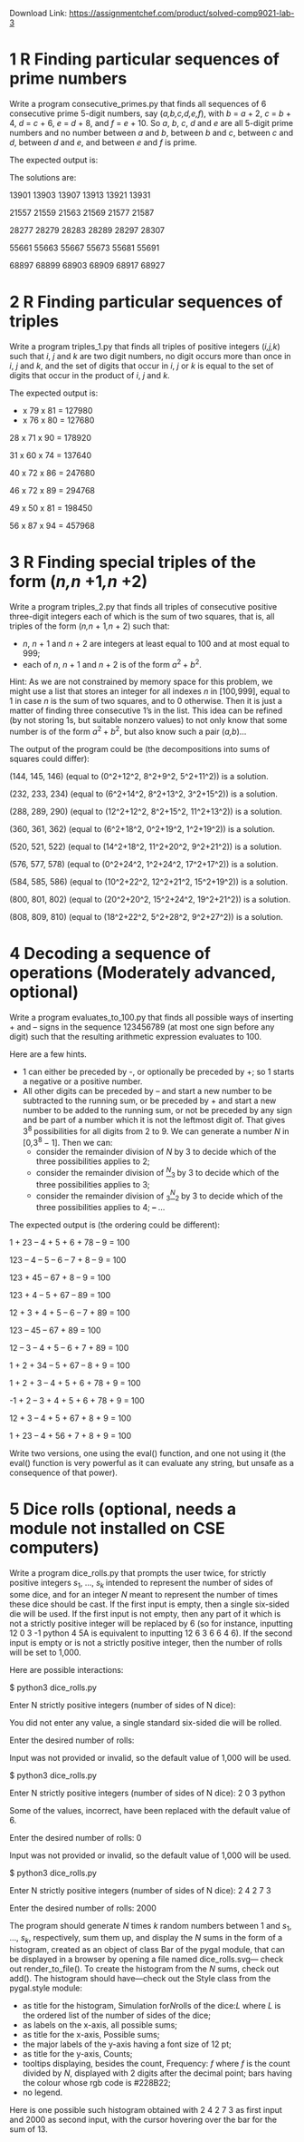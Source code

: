 Download Link: https://assignmentchef.com/product/solved-comp9021-lab-3
<br>
<h1>1           R Finding particular sequences of prime numbers</h1>

Write a program consecutive_primes.py that finds all sequences of 6 consecutive prime 5-digit numbers, say (<em>a,b,c,d,e,f</em>), with <em>b </em>= <em>a </em>+ 2, <em>c </em>= <em>b </em>+ 4, <em>d </em>= <em>c </em>+ 6, <em>e </em>= <em>d </em>+ 8, and <em>f </em>= <em>e </em>+ 10. So <em>a</em>, <em>b</em>, <em>c</em>, <em>d </em>and <em>e </em>are all 5-digit prime numbers and no number between <em>a </em>and <em>b</em>, between <em>b </em>and <em>c</em>, between <em>c </em>and <em>d</em>, between <em>d </em>and <em>e</em>, and between <em>e </em>and <em>f </em>is prime.

The expected output is:

The solutions are:

13901        13903        13907        13913        13921        13931

21557        21559        21563        21569        21577        21587

28277        28279        28283        28289        28297        28307

55661        55663        55667        55673        55681        55691

68897        68899        68903        68909        68917        68927

<h1>2           R Finding particular sequences of triples</h1>

Write a program triples_1.py that finds all triples of positive integers (<em>i,j,k</em>) such that <em>i</em>, <em>j </em>and <em>k </em>are two digit numbers, no digit occurs more than once in <em>i</em>, <em>j </em>and <em>k</em>, and the set of digits that occur in <em>i</em>, <em>j </em>or <em>k </em>is equal to the set of digits that occur in the product of <em>i</em>, <em>j </em>and <em>k</em>.

The expected output is:

<ul>

 <li>x 79 x 81 = 127980</li>

 <li>x 76 x 80 = 127680</li>

</ul>

28 x 71 x 90 = 178920

31 x 60 x 74 = 137640

40 x 72 x 86 = 247680

46 x 72 x 89 = 294768

49 x 50 x 81 = 198450

56 x 87 x 94 = 457968

<h1>3           R Finding special triples of the form (<em>n,n </em>+1<em>,n </em>+2)</h1>

Write a program triples_2.py that finds all triples of consecutive positive three-digit integers each of which is the sum of two squares, that is, all triples of the form (<em>n,n </em>+ 1<em>,n </em>+ 2) such that:

<ul>

 <li><em>n</em>, <em>n </em>+ 1 and <em>n </em>+ 2 are integers at least equal to 100 and at most equal to 999;</li>

 <li>each of <em>n</em>, <em>n </em>+ 1 and <em>n </em>+ 2 is of the form <em>a</em><sup>2 </sup>+ <em>b</em><sup>2</sup>.</li>

</ul>

Hint: As we are not constrained by memory space for this problem, we might use a list that stores an integer for all indexes <em>n </em>in [100<em>,</em>999], equal to 1 in case <em>n </em>is the sum of two squares, and to 0 otherwise. Then it is just a matter of finding three consecutive 1’s in the list. This idea can be refined (by not storing 1s, but suitable nonzero values) to not only know that some number is of the form <em>a</em><sup>2 </sup>+ <em>b</em><sup>2</sup>, but also know such a pair (<em>a,b</em>)…

The output of the program could be (the decompositions into sums of squares could differ):

(144, 145, 146) (equal to (0^2+12^2, 8^2+9^2, 5^2+11^2)) is a solution.

(232, 233, 234) (equal to (6^2+14^2, 8^2+13^2, 3^2+15^2)) is a solution.

(288, 289, 290) (equal to (12^2+12^2, 8^2+15^2, 11^2+13^2)) is a solution.

(360, 361, 362) (equal to (6^2+18^2, 0^2+19^2, 1^2+19^2)) is a solution.

(520, 521, 522) (equal to (14^2+18^2, 11^2+20^2, 9^2+21^2)) is a solution.

(576, 577, 578) (equal to (0^2+24^2, 1^2+24^2, 17^2+17^2)) is a solution.

(584, 585, 586) (equal to (10^2+22^2, 12^2+21^2, 15^2+19^2)) is a solution.

(800, 801, 802) (equal to (20^2+20^2, 15^2+24^2, 19^2+21^2)) is a solution.

(808, 809, 810) (equal to (18^2+22^2, 5^2+28^2, 9^2+27^2)) is a solution.

<h1>4                    Decoding a sequence of operations (Moderately advanced, optional)</h1>

Write a program evaluates_to_100.py that finds all possible ways of inserting + and – signs in the sequence 123456789 (at most one sign before any digit) such that the resulting arithmetic expression evaluates to 100.

Here are a few hints.

<ul>

 <li>1 can either be preceded by -, or optionally be preceded by +; so 1 starts a negative or a positive number.</li>

 <li>All other digits can be preceded by – and start a new number to be subtracted to the running sum, or be preceded by + and start a new number to be added to the running sum, or not be preceded by any sign and be part of a number which it is not the leftmost digit of. That gives 3<sup>8 </sup>possibilities for all digits from 2 to 9. We can generate a number <em>N </em>in [0<em>,</em>3<sup>8 </sup><em>− </em>1]. Then we can:

  <ul>

   <li>consider the remainder division of <em>N </em>by 3 to decide which of the three possibilities applies to 2;</li>

   <li>consider the remainder division of <em><u><sup>N</sup></u></em><sub>3 </sub>by 3 to decide which of the three possibilities applies to 3;</li>

   <li>consider the remainder division of <sub>3</sub><em><u><sup>N</sup></u></em><sub>2 </sub>by 3 to decide which of the three possibilities applies to 4; <strong>– </strong>…</li>

  </ul></li>

</ul>

The expected output is (the ordering could be different):

1 + 23 – 4 + 5 + 6 + 78 – 9 = 100

123 – 4 – 5 – 6 – 7 + 8 – 9 = 100

123 + 45 – 67 + 8 – 9 = 100

123 + 4 – 5 + 67 – 89 = 100

12 + 3 + 4 + 5 – 6 – 7 + 89 = 100

123 – 45 – 67 + 89 = 100

12 – 3 – 4 + 5 – 6 + 7 + 89 = 100

1 + 2 + 34 – 5 + 67 – 8 + 9 = 100

1 + 2 + 3 – 4 + 5 + 6 + 78 + 9 = 100

-1 + 2 – 3 + 4 + 5 + 6 + 78 + 9 = 100

12 + 3 – 4 + 5 + 67 + 8 + 9 = 100

1 + 23 – 4 + 56 + 7 + 8 + 9 = 100

Write two versions, one using the eval() function, and one not using it (the eval() function is very powerful as it can evaluate any string, but unsafe as a consequence of that power).

<h1>5                    Dice rolls (optional, needs a module not installed on CSE computers)</h1>

Write a program dice_rolls.py that prompts the user twice, for strictly positive integers <em>s</em><sub>1</sub>, …, <em>s<sub>k </sub></em>intended to represent the number of sides of some dice, and for an integer <em>N </em>meant to represent the number of times these dice should be cast. If the first input is empty, then a single six-sided die will be used. If the first input is not empty, then any part of it which is not a strictly positive integer will be replaced by 6 (so for instance, inputting 12 0 3 -1 python 4 5A is equivalent to inputting 12 6 3 6 6 4 6). If the second input is empty or is not a strictly positive integer, then the number of rolls will be set to 1,000.

Here are possible interactions:

$ python3 dice_rolls.py

Enter N strictly positive integers (number of sides of N dice):

You did not enter any value, a single standard six-sided die will be rolled.

Enter the desired number of rolls:

Input was not provided or invalid, so the default value of 1,000 will be used.

$ python3 dice_rolls.py

Enter N strictly positive integers (number of sides of N dice): 2 0 3 python

Some of the values, incorrect, have been replaced with the default value of 6.

Enter the desired number of rolls: 0

Input was not provided or invalid, so the default value of 1,000 will be used.

$ python3 dice_rolls.py

Enter N strictly positive integers (number of sides of N dice): 2 4 2 7 3

Enter the desired number of rolls: 2000

The program should generate <em>N </em>times <em>k </em>random numbers between 1 and <em>s</em><sub>1</sub>, …, <em>s<sub>k</sub></em>, respectively, sum them up, and display the <em>N </em>sums in the form of a histogram, created as an object of class Bar of the pygal module, that can be displayed in a browser by opening a file named dice_rolls.svg— check out render_to_file(). To create the histogram from the <em>N </em>sums, check out add(). The histogram should have—check out the Style class from the pygal.style module:

<ul>

 <li>as title for the histogram, Simulation for<em>N</em>rolls of the dice:<em>L </em>where <em>L </em>is the ordered list of the number of sides of the dice;</li>

 <li>as labels on the x-axis, all possible sums;</li>

 <li>as title for the x-axis, Possible sums;</li>

 <li>the major labels of the y-axis having a font size of 12 pt;</li>

 <li>as title for the y-axis, Counts;</li>

 <li>tooltips displaying, besides the count, Frequency: <em>f </em>where <em>f </em>is the count divided by <em>N</em>, displayed with 2 digits after the decimal point; bars having the colour whose rgb code is #228B22;</li>

 <li>no legend.</li>

</ul>

Here is one possible such histogram obtained with 2 4 2 7 3 as first input and 2000 as second input, with the cursor hovering over the bar for the sum of 13.